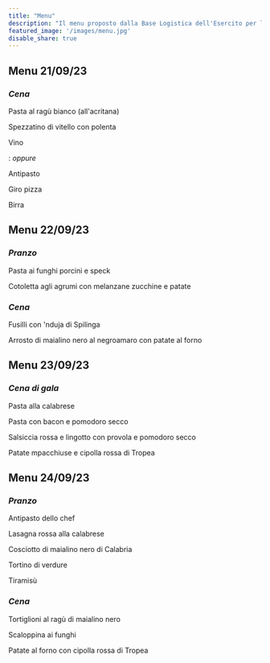 ```yaml
---
title: "Menu"
description: "Il menu proposto dalla Base Logistica dell'Esercito per le giornate del raduno"
featured_image: '/images/menu.jpg'
disable_share: true
--- 
```

## Menu 21/09/23
### _Cena_

Pasta al ragù bianco (all'acritana)

Spezzatino di vitello con polenta

Vino 

: _oppure_

Antipasto

Giro pizza 

Birra

## Menu 22/09/23 
### _Pranzo_
Pasta ai funghi porcini e speck

Cotoletta agli agrumi con melanzane zucchine e patate
### _Cena_
Fusilli con 'nduja di Spilinga 

Arrosto di maialino nero al negroamaro con patate al forno
## Menu 23/09/23 
### _Cena di gala_
Pasta alla calabrese

Pasta con bacon e pomodoro secco

Salsiccia rossa e lingotto con provola e pomodoro secco

Patate mpacchiuse e cipolla rossa di Tropea

## Menu 24/09/23 
### _Pranzo_
Antipasto dello chef

Lasagna rossa alla calabrese

Cosciotto di maialino nero di Calabria 

Tortino di verdure 

Tiramisù
### _Cena_
Tortiglioni al ragù di maialino nero 

Scaloppina ai funghi

Patate al forno con cipolla rossa di Tropea